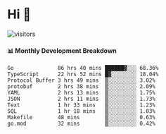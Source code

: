 # Hi 👋
 
![visitors](https://visitor-badge.glitch.me/badge?page_id=sorcererxw.sorcererx)

#### 📊 Monthly Development Breakdown

<!--START_SECTION:waka-->
```text
Go              86 hrs 40 mins ██████▓░░░ 68.36%
TypeScript      22 hrs 52 mins █▓░░░░░░░░ 18.04%
Protocol Buffer 3 hrs 49 mins  ▒░░░░░░░░░ 3.02%
protobuf        2 hrs 38 mins  ▒░░░░░░░░░ 2.09%
YAML            2 hrs 13 mins  ▒░░░░░░░░░ 1.75%
JSON            2 hrs 11 mins  ▒░░░░░░░░░ 1.73%
Text            1 hr 33 mins   ▒░░░░░░░░░ 1.23%
SQL             1 hr 18 mins   ▒░░░░░░░░░ 1.03%
Makefile        48 mins        ▒░░░░░░░░░ 0.63%
go.mod          32 mins        ▒░░░░░░░░░ 0.42%
```
<!--END_SECTION:waka-->
